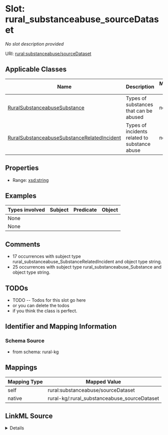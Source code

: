 

# Slot: rural_substanceabuse_sourceDataset


_No slot description provided_





URI: [rural:substanceabuse/sourceDataset](http://sail.ua.edu/ruralkg/substanceabuse/sourceDataset)



<!-- no inheritance hierarchy -->





## Applicable Classes

| Name | Description | Modifies Slot |
| --- | --- | --- |
| [RuralSubstanceabuseSubstance](../classes/RuralSubstanceabuseSubstance.md) | Types of substances that can be abused |  no  |
| [RuralSubstanceabuseSubstanceRelatedIncident](../classes/RuralSubstanceabuseSubstanceRelatedIncident.md) | Types of incidents related to substance abuse |  no  |







## Properties

* Range: [xsd:string](http://www.w3.org/2001/XMLSchema#string)






## Examples

| Types involved | Subject | Predicate | Object |
| --- | --- | --- | --- |
| None |  |  |  |
| None |  |  |  |


## Comments

* 17 occurrences with subject type rural_substanceabuse_SubstanceRelatedIncident and object type string.
* 25 occurrences with subject type rural_substanceabuse_Substance and object type string.

## TODOs

* TODO -- Todos for this slot go here
* or you can delete the todos
* if you think the class is perfect.

## Identifier and Mapping Information







### Schema Source


* from schema: rural-kg




## Mappings

| Mapping Type | Mapped Value |
| ---  | ---  |
| self | rural:substanceabuse/sourceDataset |
| native | rural-kg/:rural_substanceabuse_sourceDataset |




## LinkML Source

<details>
```yaml
name: rural_substanceabuse_sourceDataset
description: No slot description provided
todos:
- TODO -- Todos for this slot go here
- or you can delete the todos
- if you think the class is perfect.
comments:
- 17 occurrences with subject type rural_substanceabuse_SubstanceRelatedIncident and
  object type string.
- 25 occurrences with subject type rural_substanceabuse_Substance and object type
  string.
examples:
- value: rural:substanceabuse/SIT_4 rural:substanceabuse/sourceDataset NSDUH
- value: rural:substanceabuse/Substance_2 rural:substanceabuse/sourceDataset NSDUH
from_schema: rural-kg
rank: 1000
slot_uri: rural:substanceabuse/sourceDataset
alias: rural_substanceabuse_sourceDataset
domain_of:
- rural_substanceabuse_Substance
- rural_substanceabuse_SubstanceRelatedIncident
range: string

```
</details>
